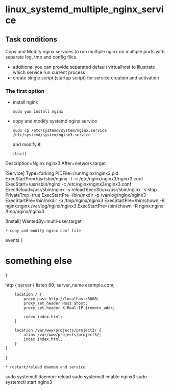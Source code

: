 # linux_systemd_multiple_nginx_service
## Task conditions
Copy and Modify nginx services to run multiple nginx on multiple ports with separate log, tmp and config files.

* additional you can provide separated default virtualhost to illustrate which service run current process
* create single script (startup script) for service creation and activation

### The first option
* install nginx
  ```
  sudo yum install nginx
  ```
* copy and modify systemd nginx service
  ```
  sudo cp /etc/systemd/system/nginx.service /etc/systemd/system/nginx3.service
  ```
  and modify it:
  ```
  [Unit]
Description=Nginx nginx3
After=network.target

[Service]
Type=forking
PIDFile=/run/nginx/nginx3.pid
ExecStartPre=/usr/sbin/nginx -t -c /etc/nginx/nginx3/nginx3.conf
ExecStart=/usr/sbin/nginx -c /etc/nginx/nginx3/nginx3.conf
ExecReload=/usr/sbin/nginx -s reload
ExecStop=/usr/sbin/nginx -s stop
PrivateTmp=true
ExecStartPre=/bin/mkdir -p /var/log/nginx/nginx3
ExecStartPre=/bin/mkdir -p /tmp/nginx/nginx3
ExecStartPre=/bin/chown -R nginx:nginx /var/log/nginx/nginx3
ExecStartPre=/bin/chown -R nginx:nginx /tmp/nginx/nginx3

[Install]
WantedBy=multi-user.target
  ```
* copy and modify nginx conf file
```
events {
# something else
}

http {
    server {
        listen 80;
        server_name example.com;

        location / {
            proxy_pass http://localhost:8000;
            proxy_set_header Host $host;
            proxy_set_header X-Real-IP $remote_addr;
        
            index index.html;
        }

        location /var/www/projects/project3/ {
            alias /var/www/projects/project3/;
            index index.html;
        }
    }
}

```
* restart/reload daemon and service
```
sudo systemctl daemon-reload
sudo systemctl enable nginx3
sudo systemctl start nginx3
```
